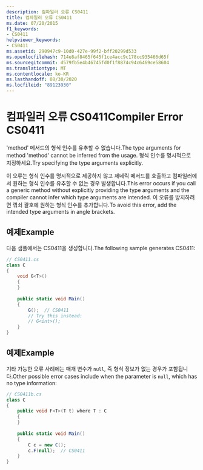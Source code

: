 ```yaml
---
description: 컴파일러 오류 CS0411
title: 컴파일러 오류 CS0411
ms.date: 07/20/2015
f1_keywords:
- CS0411
helpviewer_keywords:
- CS0411
ms.assetid: 290947c9-10d0-427e-99f2-bff20299d533
ms.openlocfilehash: 714e8af8465f645f1ce4acc9c178cc935466d65f
ms.sourcegitcommit: d579fb5e4b46745fd0f1f8874c94c6469ce58604
ms.translationtype: MT
ms.contentlocale: ko-KR
ms.lasthandoff: 08/30/2020
ms.locfileid: "89123930"
---
```

# <a name="compiler-error-cs0411"></a><span data-ttu-id="e178b-103">컴파일러 오류 CS0411</span><span class="sxs-lookup"><span data-stu-id="e178b-103">Compiler Error CS0411</span></span>
<span data-ttu-id="e178b-104">'method' 메서드의 형식 인수를 유추할 수 없습니다.</span><span class="sxs-lookup"><span data-stu-id="e178b-104">The type arguments for method 'method' cannot be inferred from the usage.</span></span> <span data-ttu-id="e178b-105">형식 인수를 명시적으로 지정하세요.</span><span class="sxs-lookup"><span data-stu-id="e178b-105">Try specifying the type arguments explicitly.</span></span>  
  
 <span data-ttu-id="e178b-106">이 오류는 형식 인수를 명시적으로 제공하지 않고 제네릭 메서드를 호출하고 컴파일러에서 원하는 형식 인수를 유추할 수 없는 경우 발생합니다.</span><span class="sxs-lookup"><span data-stu-id="e178b-106">This error occurs if you call a generic method without explicitly providing the type arguments and the compiler cannot infer which type arguments are intended.</span></span> <span data-ttu-id="e178b-107">이 오류를 방지하려면 꺾쇠 괄호에 원하는 형식 인수를 추가합니다.</span><span class="sxs-lookup"><span data-stu-id="e178b-107">To avoid this error, add the intended type arguments in angle brackets.</span></span>  
  
## <a name="example"></a><span data-ttu-id="e178b-108">예제</span><span class="sxs-lookup"><span data-stu-id="e178b-108">Example</span></span>  
 <span data-ttu-id="e178b-109">다음 샘플에서는 CS0411을 생성합니다.</span><span class="sxs-lookup"><span data-stu-id="e178b-109">The following sample generates CS0411:</span></span>  
  
```csharp  
// CS0411.cs  
class C  
{  
    void G<T>()  
    {  
    }  
  
    public static void Main()  
    {  
        G();  // CS0411  
        // Try this instead:  
        // G<int>();  
    }  
}  
```  
  
## <a name="example"></a><span data-ttu-id="e178b-110">예제</span><span class="sxs-lookup"><span data-stu-id="e178b-110">Example</span></span>  
 <span data-ttu-id="e178b-111">기타 가능한 오류 사례에는 매개 변수가 `null`, 즉 형식 정보가 없는 경우가 포함됩니다.</span><span class="sxs-lookup"><span data-stu-id="e178b-111">Other possible error cases include when the parameter is `null`, which has no type information:</span></span>  
  
```csharp  
// CS0411b.cs  
class C  
{  
    public void F<T>(T t) where T : C
    {  
    }  
  
    public static void Main()  
    {  
        C c = new C();  
        c.F(null);  // CS0411  
    }  
}  
```
